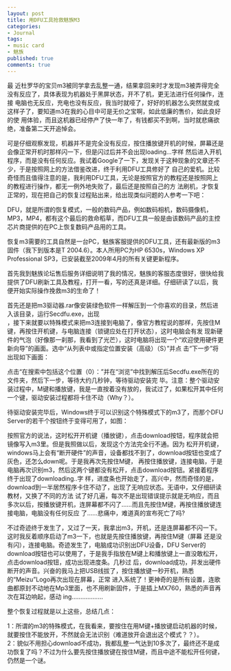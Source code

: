 ```yaml
---
layout: post
title: 用DFU工具抢救魅族M3
categories:
- Journal
tags:
- music card
- 魅族
published: true
comments: true
---
```

<p>最 近杜罗华的宝贝m3被同学拿去乱整一通，结果拿回来时才发现m3被弄得完全没有反应了，具体表现为机器处于黑屏状态，开不了机，更无法进行任何操作，连接 电脑也无反应，充电也没有反应，我当时就哑了，好好的机器怎么突然就变成这样子了，要知道m3在我的心目中可是无价之宝啊，如此低廉的售价，如此良好的使 用体验，而且这机器已经停产了快一年了，有钱都买不到啊，当时就悲痛欲绝，准备第二天开追悼会。</p>

<p>可是仔细观察发现，机器并不是完全没有反应，按住播放键开机的时候，屏幕还是会像正常开机时那样闪一下，但是闪过后并不会出现loading…字样 然后进入开机程序，而是没有任何反应。我试着Google了一下，发现关于这种现象的文章还不少，于是按照网上的方法借鉴改进，终于利用DFU工具修好了 自己的爱机。比较奇怪而且值得注意的是，我利用DFU工具，无论是按照官方的教程还是按照网上的教程进行操作，都无一例外地失败了，最后还是按照自己的方 法刷机，才恢复正常的，现在把自己的恢复过程贴出来，给出现类似问题的人参考一下吧：</p>

<p>DFU，就是所谓的恢复模式，一般的数码产品，例如数码相机，数码摄像机，MP3，MP4，都有这个最后的救命稻草，而DFU工具一般是由该数码产品的主控芯片商提供的在PC上恢复数码产品用的工具。</p>

<p>恢复m3需要的工具自然是一台PC，魅族客服提供的DFU工具，还有最新版的m3固件（我下到版本是T 2004.6）。本人所用PC为HP 6530s，Windows XP Professional SP3，已安装截至2009年4月的所有关键更新程序。</p>

<p>首先我到魅族论坛售后服务详细说明了我的情况，魅族的客服态度很好，很快给我提供了DFU刷新工具及教程，打开一看，写的还真是详细。仔细研读了以后，我便开始实际操作挽救m3的生命了！</p>

<p>首先还是把m3驱动器.rar像安装绿色软件一样解压到一个你喜欢的目录，然后进入该目录，运行Secdfu.exe，出现<br />
，接下来就要以特殊模式来把m3连接到电脑了，像官方教程说的那样，先按住M键，再按住开机键，与电脑连接（锁键应处在打开状态），这时电脑会有发 现新硬件的气泡（好像那一刹那，我看到了光芒），这时电脑将出现一个“欢迎使用硬件更新向导”的画面。选中“从列表中或指定位置安装（高级）（S）”并点 击“下一步”将出现如下画面：</p>

<p>点击“在搜索中包括这个位置（0）：”并在“浏览”中找到解压后Secdfu.exe所在的文件夹，然后下一步，等待大约几秒钟，等待驱动安装完 毕。注意：整个驱动安装过程中，M键和播放键，我是一直按着没有放的，我试过了，如果松开其中任何一个键，驱动安装过程都将卡住不动（Why？）。</p>

<p>待驱动安装完毕后，Windows终于可以识别这个特殊模式下的m3了，而那个DFU Server的若干个按钮终于变得可用了，如图：</p>

<p>按照官方的说法，这时松开开机键（播放键），点击download按钮，程序就会把镜像写入m3里。但是我照做以后，发现这个方法完全行不通。因为 松开开机键，windows马上会有“断开硬件”的声音，设备都找不到了，download按钮也变成了灰色，还怎么down呢。于是我再次先按住M键， 再按住播放键，连接电脑，于是电脑再次识别m3，然后这两个键都没有松开，点击download按钮。紧接着程序终于出现了downloading..字 样，进度条也开始走了，高兴中，然而奇怪的是，download到一半居然程序卡住不动了，出现了无响应状态。无语中，又仔细研读教材，又换了不同的方法 试了好几遍，每次不是出现错误提示就是无响应，而且多次以后，按播放键开机，连屏幕都不闪了……而且先按住M键，再按住播放键连接电脑，电脑没有任何反应 了……悲痛中，难道真的宣布死亡了吗?</p>

<p>不过奇迹终于发生了，又过了一天，我拿出m3，开机，还是连屏幕都不闪一下。这时我反着顺序启动了m3一下，也就是先按住播放键，再按住M键（屏幕 还是没有闪），连接电脑。奇迹发生了，电脑成功识别出DFU设备，DFU Server的download按钮也可以使用了，于是我手指放在M键上和播放键上一直没敢松开，点击download按钮，成功出现进度条。几秒过 后，download成功，并发出硬件断开的声音。兴奋的我马上把USB线拔了，按住播放键一秒开机，熟悉的“Meizu”Logo再次出现在屏幕，正常 进入系统了！更神奇的是所有设置，连歌曲都原封不动地在Mp3里面，也不用刷新固件，于是插上MX760，熟悉的声音再次在耳边响起，感动 ing………………</p>

<p>整个恢复过程就是以上这些，总结几点：</p>

<p>1：所谓的m3的特殊模式，在我看来，要按住在用M键+播放键启动机器的时候，就要按住不能放开，不然就会无法识别（难道放开会退出这个模式？？）。<br />
2：貌似不用担心download不成功，我都乱整一气达到10多次了，最终还不是成功恢复了吗？不过为什么要先按住播放键在按住M键，而且中途不能松开任何键，仍然是一个谜。
</p>
